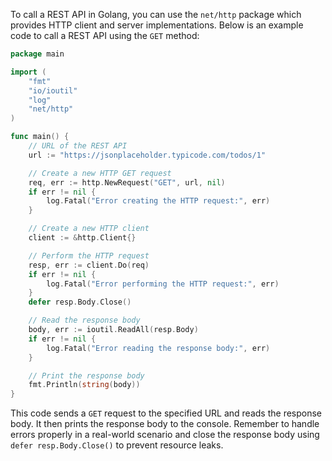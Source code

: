 To call a REST API in Golang, you can use the `net/http` package which provides HTTP client and server implementations. Below is an example code to call a REST API using the `GET` method:

```go
package main

import (
	"fmt"
	"io/ioutil"
	"log"
	"net/http"
)

func main() {
	// URL of the REST API
	url := "https://jsonplaceholder.typicode.com/todos/1"

	// Create a new HTTP GET request
	req, err := http.NewRequest("GET", url, nil)
	if err != nil {
		log.Fatal("Error creating the HTTP request:", err)
	}

	// Create a new HTTP client
	client := &http.Client{}

	// Perform the HTTP request
	resp, err := client.Do(req)
	if err != nil {
		log.Fatal("Error performing the HTTP request:", err)
	}
	defer resp.Body.Close()

	// Read the response body
	body, err := ioutil.ReadAll(resp.Body)
	if err != nil {
		log.Fatal("Error reading the response body:", err)
	}

	// Print the response body
	fmt.Println(string(body))
}
```

This code sends a `GET` request to the specified URL and reads the response body. It then prints the response body to the console. Remember to handle errors properly in a real-world scenario and close the response body using `defer resp.Body.Close()` to prevent resource leaks.